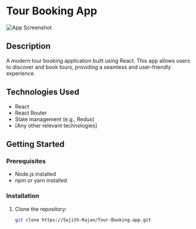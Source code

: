 # Tour Booking App

![App Screenshot](screenshot.png)

## Description

A modern tour booking application built using React. This app allows users to discover and book tours, providing a seamless and user-friendly experience.



## Technologies Used

- React
- React Router
- State management (e.g., Redux)
- [Any other relevant technologies]

## Getting Started

### Prerequisites

- Node.js installed
- npm or yarn installed

### Installation

1. Clone the repository:

   ```bash
   git clone https://Sujith-Rajan/Tour-Booking-app.git
